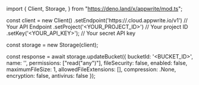import { Client, Storage,  } from "https://deno.land/x/appwrite/mod.ts";

const client = new Client()
    .setEndpoint('https://<REGION>.cloud.appwrite.io/v1') // Your API Endpoint
    .setProject('<YOUR_PROJECT_ID>') // Your project ID
    .setKey('<YOUR_API_KEY>'); // Your secret API key

const storage = new Storage(client);

const response = await storage.updateBucket({
    bucketId: '<BUCKET_ID>',
    name: '<NAME>',
    permissions: ["read("any")"],
    fileSecurity: false,
    enabled: false,
    maximumFileSize: 1,
    allowedFileExtensions: [],
    compression: .None,
    encryption: false,
    antivirus: false
});
